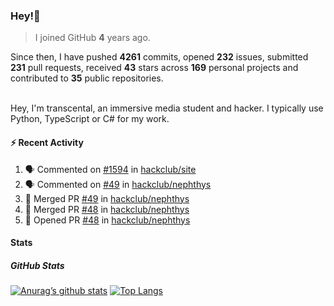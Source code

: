 ### Hey!👋
<!-- [![Banner](banner.png)](https://dillonb07.is-a.dev) -->


> I joined GitHub **4** years ago.

Since then, I have pushed **4261** commits, opened **232** issues, submitted **231** pull requests, received **43** stars across **169** personal projects and contributed to **35** public repositories.

<br>
Hey, I'm transcental, an immersive media student and hacker. I typically use Python, TypeScript or C# for my work.

<br>

#### :zap: Recent Activity

<!--START_SECTION:activity-->
1. 🗣 Commented on [#1594](https://github.com/hackclub/site/pull/1594#issuecomment-3234444182) in [hackclub/site](https://github.com/hackclub/site)
2. 🗣 Commented on [#49](https://github.com/hackclub/nephthys/pull/49#issuecomment-3233442168) in [hackclub/nephthys](https://github.com/hackclub/nephthys)
3. 🎉 Merged PR [#49](https://github.com/hackclub/nephthys/pull/49) in [hackclub/nephthys](https://github.com/hackclub/nephthys)
4. 🎉 Merged PR [#48](https://github.com/hackclub/nephthys/pull/48) in [hackclub/nephthys](https://github.com/hackclub/nephthys)
5. 💪 Opened PR [#48](https://github.com/hackclub/nephthys/pull/48) in [hackclub/nephthys](https://github.com/hackclub/nephthys)
<!--END_SECTION:activity-->

#### Stats

##### GitHub Stats
[![Anurag’s github stats](https://github-readme-stats.vercel.app/api?username=transcental&show_icons=true&theme=radical)](https://github.com/transcental)
[![Top Langs](https://github-readme-stats.vercel.app/api/top-langs/?username=transcental&layout=compact&theme=radical)](https://github.com/transcental)
